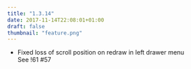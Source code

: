 ```yaml
---
title: "1.3.14"
date: 2017-11-14T22:08:01+01:00
draft: false
thumbnail: "feature.png"
---
```


*   Fixed loss of scroll position on redraw in left drawer menu  
    See !61 #57


